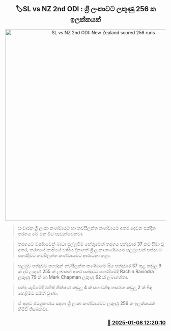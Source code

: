 <p align='center'><b><h2 align='center' title='SL vs NZ 2nd ODI: New Zealand scored 256 runs'>🏷SL vs NZ 2nd ODI : ශ්‍රී ලංකාවට ලකුණු 256 ක ඉලක්කයක්</h2></b></p>
<p align='center'><img src='https://helakuru.sgp1.cdn.digitaloceanspaces.com/esana/images/lib/sl-vs-nz-1st-odi.jpg' width='600' alt='SL vs NZ 2nd ODI: New Zealand scored 256 runs'></p>

> සංචාරක ශ්‍රී ලංකා කණ්ඩායම හා නවසීලන්ත කණ්ඩායම අතර දෙවන එක්දින තරගය මේ වන විට පැවැත්වෙනවා.

> තරගයට වර්ෂාවෙන් බාධා එල්ලවීම හේතුවෙන් තරගය පන්දුවාර 37 කට සීමා වූ අතර, තරගයේ කාසියේ වාසිය දිනාගත් ශ්‍රී ලංකා කණ්ඩායම පළමුවෙන් පන්දුවට පහරදීමට නවසීලන්ත කණ්ඩායමට ආරාධනා කළා.

> පළමුව පන්දුවට පහරදුන් නවසීලන්ත කණ්ඩායම සිය පන්දුවාර 37 තුළ කඩුලු 9 ක් දැවී ලකුණු 255 ක් ලබාගත් අතර පන්දුවට පහරදීමේදී Rachin Ravindra ලකුණු 79 ක් හා Mark Chapman ලකුණු 62 ක් ලබාගත්තා.

> පන්දු යැවීමේදී මහීෂ් තීක්ෂණ කඩුලු 4 ක් සහ වනිඳු හසරංග කඩුලු 2 ක් බිඳ හෙළීමට සමත් වුණා.

> ඒ අනුව ජයග්‍රහණය සඳහා ශ්‍රී ලංකා කණ්ඩායමට ලකුණු 256 ක ඉලක්කයක් හිමිවී තිබෙනවා.



<h3 align='right'><a href='https://www.helakuru.lk/esana/p/106429/'>📅 2025-01-08 12:20:10</a></h3>
